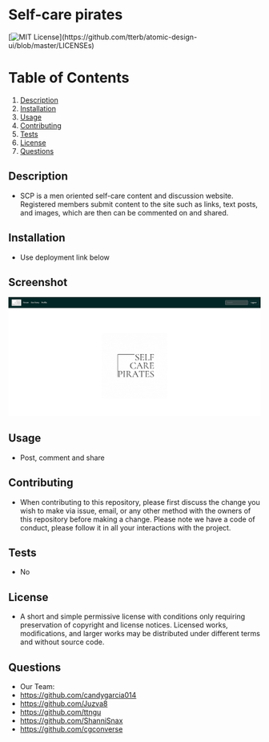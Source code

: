 # Self-care pirates
  [![MIT License](https://img.shields.io/apm/l/atomic-design-ui.svg?)](https://github.com/tterb/atomic-design-ui/blob/master/LICENSEs)
  # Table of Contents
1. [Description](#description)
2. [Installation](#installation)
3. [Usage](#usage)
4. [Contributing](#contributing)
5. [Tests](#tests)
6. [License](#license)
7. [Questions](#questions)
## Description
* SCP is a men oriented self-care content and discussion website. Registered members submit content to the site such as links, text posts, and images, which are then can be commented on and shared.
## Installation
* Use deployment link below
## Screenshot
![screenshot](ScreenShot.png)
## Usage
* Post, comment and share
## Contributing
* When contributing to this repository, please first discuss the change you wish to make via issue, email, or any other method with the owners of this repository before making a change. Please note we have a code of conduct, please follow it in all your interactions with the project.
## Tests
* No
## License
* A short and simple permissive license with conditions only requiring preservation of copyright and license notices. Licensed works, modifications, and larger works may be distributed under different terms and without source code.
## Questions
  * Our Team:
  * https://github.com/candygarcia014
  * https://github.com/Juzva8
  * https://github.com/ttngu
  * https://github.com/ShanniSnax
  * https://github.com/cgconverse